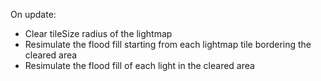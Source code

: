 On update:
- Clear tileSize radius of the lightmap
- Resimulate the flood fill starting from each lightmap tile bordering the cleared area
- Resimulate the flood fill of each light in the cleared area